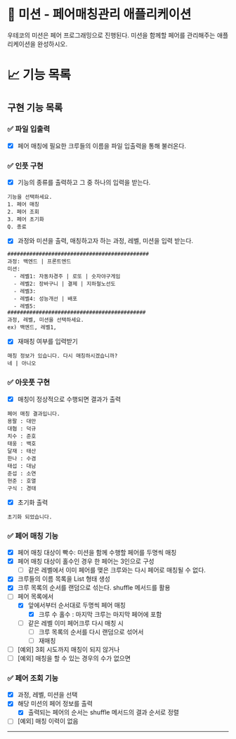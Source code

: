# 🚀 미션 - 페어매칭관리 애플리케이션

우테코의 미션은 페어 프로그래밍으로 진행된다. 
미션을 함께할 페어를 관리해주는 애플리케이션을 완성하시오.

# 📈 기능 목록

## 구현 기능 목록

### ✅ 파일 입출력

- [x] 페어 매칭에 필요한 크루들의 이름을 파일 입출력을 통해 불러온다.

### ✅ 인풋 구현

- [x] 기능의 종류를 출력하고 그 중 하나의 입력을 받는다.

```
기능을 선택하세요.
1. 페어 매칭
2. 페어 조회
3. 페어 초기화 
Q. 종료

```

- [x] 과정와 미션을 출력, 매칭하고자 하는 과정, 레벨, 미션을 입력 받는다.

```
#############################################
과정: 백엔드 | 프론트엔드
미션:
  - 레벨1: 자동차경주 | 로또 | 숫자야구게임
  - 레벨2: 장바구니 | 결제 | 지하철노선도
  - 레벨3: 
  - 레벨4: 성능개선 | 배포
  - 레벨5: 
############################################
과정, 레벨, 미션을 선택하세요.
ex) 백엔드, 레벨1, 

```

- [x] 재매칭 여부를 입력받기

``` 
매칭 정보가 있습니다. 다시 매칭하시겠습니까?
네 | 아니오

```

### ✅ 아웃풋 구현

- [x] 매칭이 정상적으로 수행되면 결과가 출력

```
페어 매칭 결과입니다.
용팔 : 대만
대협 : 덕규
치수 : 준호
태웅 : 백호
달재 : 태산
한나 : 수겸
태섭 : 대남
준섭 : 소연
현준 : 호열
구식 : 경태

```

- [x] 초기화 출력

```
초기화 되었습니다.

```

### ✅ 페어 매칭 기능

- [x] 페어 매칭 대상이 빡수: 미션을 함께 수행할 페어를 두명씩 매칭
- [x] 페어 매칭 대상이 홀수인 경우 한 페어는 3인으로 구성
  - [ ] 같은 레벨에서 이미 페어를 맺은 크루와는 다시 페어로 매칭될 수 없다.

- [x] 크루들의 이름 목록을 List<String> 형태 생성
- [x] 크루 목록의 순서를 랜덤으로 섞는다. shuffle 메서드를 활용
- [ ] 페어 목록에서
    - [x] 앞에서부터 순서대로 두명씩 페어 매칭
        - [x] 크루 수 홀수 : 마지막 크루는 마지막 페어에 포함
    - [ ] 같은 레벨 이미 페어크루 다시 매칭 시
        - [ ] 크루 목록의 순서를 다시 랜덤으로 섞어서
        - [ ] 재매칭
- [ ] [예외] 3회 시도까지 매칭이 되지 않거나
- [ ] [예외] 매칭을 할 수 있는 경우의 수가 없으면

### ✅ 페어 조회 기능

- [x] 과정, 레벨, 미션을 선택
- [x] 해당 미션의 페어 정보를 출력
    - [x] 출력되는 페어의 순서는 shuffle 메서드의 결과 순서로 정렬
- [ ] [예외] 매칭 이력이 없음

---